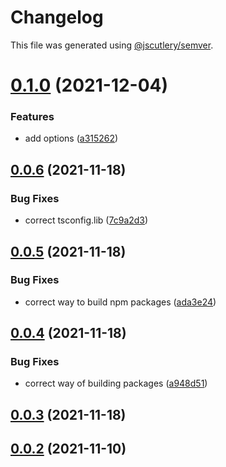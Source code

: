 # Changelog

This file was generated using [@jscutlery/semver](https://github.com/jscutlery/semver).

# [0.1.0](https://github.com/platyplus/platydev/compare/util-ts-types@0.0.6...util-ts-types@0.1.0) (2021-12-04)


### Features

* add options ([a315262](https://github.com/platyplus/platydev/commit/a3152625c7a0a3603cfd7632aa1cf3c2a51c57a6))



## [0.0.6](https://github.com/platyplus/platydev/compare/util-ts-types@0.0.5...util-ts-types@0.0.6) (2021-11-18)


### Bug Fixes

* correct tsconfig.lib ([7c9a2d3](https://github.com/platyplus/platydev/commit/7c9a2d340283b809cfe9f738e72090fc5a950aa5))



## [0.0.5](https://github.com/platyplus/platydev/compare/util-ts-types@0.0.4...util-ts-types@0.0.5) (2021-11-18)


### Bug Fixes

* correct way to build npm packages ([ada3e24](https://github.com/platyplus/platydev/commit/ada3e24b39cc328f5918717ed76e45df764a464b))



## [0.0.4](https://github.com/platyplus/platydev/compare/util-ts-types@0.0.3...util-ts-types@0.0.4) (2021-11-18)


### Bug Fixes

* correct way of building packages ([a948d51](https://github.com/platyplus/platydev/commit/a948d51f2670215cbdadcaf15bbf99767617bc8d))



## [0.0.3](https://github.com/platyplus/platydev/compare/util-ts-types@0.0.2...util-ts-types@0.0.3) (2021-11-18)



## [0.0.2](https://github.com/platyplus/platydev/compare/util-ts-types@0.0.1...util-ts-types@0.0.2) (2021-11-10)
